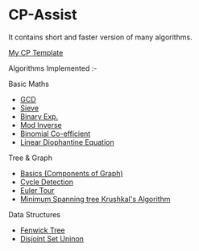 # CP-Assist
It contains short and faster version of many algorithms.

[My CP Template](https://github.com/smit-mist/CP-Assist/blob/main/template.cpp)

Algorithms Implemented :-

Basic Maths
- [GCD](https://github.com/smit-mist/CP-Assist/blob/main/Math/basic_math.cpp)
- [Sieve](https://github.com/smit-mist/CP-Assist/blob/main/Math/basic_math.cpp)
- [Binary Exp.](https://github.com/smit-mist/CP-Assist/blob/main/Math/basic_math.cpp)
- [Mod Inverse](https://github.com/smit-mist/CP-Assist/blob/main/Math/basic_math.cpp)
- [Binomial Co-efficient](https://github.com/smit-mist/CP-Assist/blob/main/Math/basic_math.cpp)
- [Linear Diophantine Equation](https://github.com/smit-mist/CP-Assist/blob/main/Math/equations.cpp)


Tree & Graph
- [Basics (Components of Graph)](https://github.com/smit-mist/CP-Assist/blob/main/Tree%20%26%20Graph/basic.cpp)
- [Cycle Detection](https://github.com/smit-mist/CP-Assist/blob/main/Tree%20%26%20Graph/cycles_in_graph.cpp)
- [Euler Tour](https://github.com/smit-mist/CP-Assist/blob/main/Tree%20%26%20Graph/euler_tour.cpp)
- [Minimum Spanning tree Krushkal's Algorithm](https://github.com/smit-mist/CP-Assist/blob/main/Tree%20%26%20Graph/mst_krushkal.cpp)

Data Structures
- [Fenwick Tree](https://github.com/smit-mist/CP-Assist/blob/main/Range%20%26%20Queries/fenwick_aka_bst.cpp)
- [Disjoint Set Uninon](https://github.com/smit-mist/CP-Assist/blob/main/Tree%20%26%20Graph/mst_krushkal.cpp)
